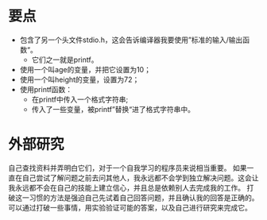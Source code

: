 # 要点
- 包含了另一个头文件stdio.h，这会告诉编译器我要使用”标准的输入/输出函数“。
	- 它们之一就是printf。
- 使用一个叫age的变量，并把它设置为10；
- 使用一个叫height的变量，设置为72；
- 使用printf函数：
	- 在printf中传入一个格式字符串;
	- 传入了一些变量，被printf”替换“进了格式字符串中。

# 外部研究
自己查找资料并弄明白它们，对于一个自我学习的程序员来说相当重要。
如果一直在自己尝试了解问题之前去问其他人，我永远都不会学到独立解决问题。这会让我永远都不会在自己的技能上建立信心，并且总是依赖别人去完成我的工作。
打破这一习惯的方法是强迫自己先试着自己回答问题，并且确认我的回答是正确的。
可以通过打破一些事情，用实验验证可能的答案，以及自己进行研究来完成它。
